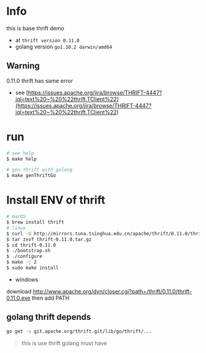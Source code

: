 # Info

this is base thrift demo
- at `thrift version 0.11.0`
- golang version `go1.10.2 darwin/amd64`

## Warning

0.11.0 thrift has same error

- see [https://issues.apache.org/jira/browse/THRIFT-4447?jql=text%20~%20%22thrift.TClient%22](https://issues.apache.org/jira/browse/THRIFT-4447?jql=text%20~%20%22thrift.TClient%22)

# run

```sh
# see help
$ make help

# gen thrift with golang
$ make genThriftGo
```

# Install ENV of thrift

```sh
# macOS
$ brew install thrift
# linux
$ curl -O http://mirrors.tuna.tsinghua.edu.cn/apache/thrift/0.11.0/thrift-0.11.0.tar.gz
$ tar zxvf thrift-0.11.0.tar.gz
$ cd thrift-0.11.0
$ ./bootstrap.sh
$ ./configure
$ make -j 2
$ sudo make install
```

- windows

download http://www.apache.org/dyn/closer.cgi?path=/thrift/0.11.0/thrift-0.11.0.exe
then add PATH

## golang thrift depends

```sh
﻿go get -v git.apache.org/thrift.git/lib/go/thrift/...
```

> this is use thrift golang must have

